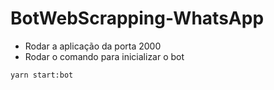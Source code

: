 # BotWebScrapping-WhatsApp

* Rodar a aplicação da porta 2000
* Rodar o comando para inicializar o bot
```sh
yarn start:bot
```

